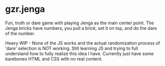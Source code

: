 # gzr.jenga
Fun, truth or dare game with playing Jenga as the main center point. The Jenga bricks have numbers, you pull a brick, set it on top, and do the dare of the number. 

Heavy WIP - None of the JS works and the actual randomization process of 'dare' selection is NOT working. Still learning JS and trying to full understand how to fully realize this idea I have. Currently just have some barebones HTML and CSS with no real content.
